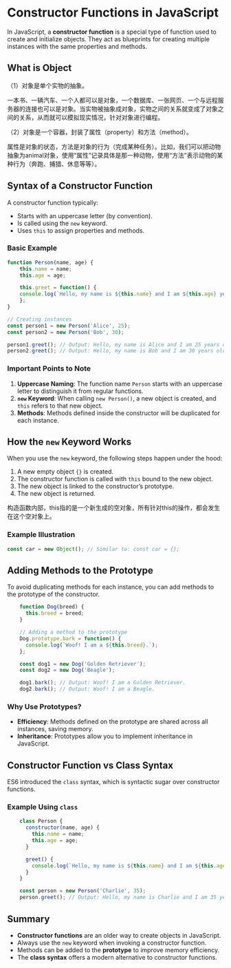 <!--
 * @Author: Adam Li adam@bizzone.com
 * @Date: 2024-12-12 22:43:32
 * @LastEditors: Adam Li
 * @LastEditTime: 2024-12-13 12:41:25
 * @FilePath: /interview/js/2. Constructor Function/README.md
-->
# Constructor Functions in JavaScript

In JavaScript, a **constructor function** is a special type of function used to create and initialize objects. They act as blueprints for creating multiple instances with the same properties and methods.


## What is Object
（1）对象是单个实物的抽象。

一本书、一辆汽车、一个人都可以是对象，一个数据库、一张网页、一个与远程服务器的连接也可以是对象。当实物被抽象成对象，实物之间的关系就变成了对象之间的关系，从而就可以模拟现实情况，针对对象进行编程。

（2）对象是一个容器，封装了属性（property）和方法（method）。

属性是对象的状态，方法是对象的行为（完成某种任务）。比如，我们可以把动物抽象为animal对象，使用“属性”记录具体是那一种动物，使用“方法”表示动物的某种行为（奔跑、捕猎、休息等等）。

## Syntax of a Constructor Function

A constructor function typically:

- Starts with an uppercase letter (by convention).
- Is called using the `new` keyword.
- Uses `this` to assign properties and methods.

### Basic Example
```javascript
function Person(name, age) {
    this.name = name;
    this.age = age;

    this.greet = function() {
    console.log(`Hello, my name is ${this.name} and I am ${this.age} years old.`);
    };
}

// Creating instances
const person1 = new Person('Alice', 25);
const person2 = new Person('Bob', 30);

person1.greet(); // Output: Hello, my name is Alice and I am 25 years old.
person2.greet(); // Output: Hello, my name is Bob and I am 30 years old.
```
### Important Points to Note

1. **Uppercase Naming**: The function name `Person` starts with an uppercase letter to distinguish it from regular functions.
2. **`new` Keyword**: When calling `new Person()`, a new object is created, and `this` refers to that new object.
3. **Methods**: Methods defined inside the constructor will be duplicated for each instance.

## How the `new` Keyword Works

When you use the `new` keyword, the following steps happen under the hood:

1. A new empty object `{}` is created.
2. The constructor function is called with `this` bound to the new object.
3. The new object is linked to the constructor’s prototype.
4. The new object is returned.


构造函数内部，this指的是一个新生成的空对象，所有针对this的操作，都会发生在这个空对象上。

### Example Illustration
```javascript
const car = new Object(); // Similar to: const car = {};
```
## Adding Methods to the Prototype

To avoid duplicating methods for each instance, you can add methods to the prototype of the constructor.
```javascript
    function Dog(breed) {
      this.breed = breed;
    }

    // Adding a method to the prototype
    Dog.prototype.bark = function() {
      console.log(`Woof! I am a ${this.breed}.`);
    };

    const dog1 = new Dog('Golden Retriever');
    const dog2 = new Dog('Beagle');

    dog1.bark(); // Output: Woof! I am a Golden Retriever.
    dog2.bark(); // Output: Woof! I am a Beagle.
```
### Why Use Prototypes?

- **Efficiency**: Methods defined on the prototype are shared across all instances, saving memory.
- **Inheritance**: Prototypes allow you to implement inheritance in JavaScript.

## Constructor Function vs Class Syntax

ES6 introduced the `class` syntax, which is syntactic sugar over constructor functions.

### Example Using `class`
```javascript
    class Person {
      constructor(name, age) {
        this.name = name;
        this.age = age;
      }

      greet() {
        console.log(`Hello, my name is ${this.name} and I am ${this.age} years old.`);
      }
    }

    const person = new Person('Charlie', 35);
    person.greet(); // Output: Hello, my name is Charlie and I am 35 years old.
```
## Summary

- **Constructor functions** are an older way to create objects in JavaScript.
- Always use the `new` keyword when invoking a constructor function.
- Methods can be added to the **prototype** to improve memory efficiency.
- The **class syntax** offers a modern alternative to constructor functions.
